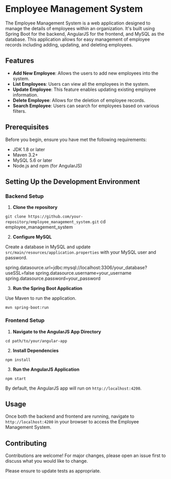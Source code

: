 # Employee Management System

The Employee Management System is a web application designed to manage the details of employees within an organization. It's built using Spring Boot for the backend, AngularJS for the frontend, and MySQL as the database. This application allows for easy management of employee records including adding, updating, and deleting employees.

## Features

- **Add New Employee**: Allows the users to add new employees into the system.
- **List Employees**: Users can view all the employees in the system.
- **Update Employee**: This feature enables updating existing employee information.
- **Delete Employee**: Allows for the deletion of employee records.
- **Search Employee**: Users can search for employees based on various filters.

## Prerequisites

Before you begin, ensure you have met the following requirements:
- JDK 1.8 or later
- Maven 3.2+
- MySQL 5.6 or later
- Node.js and npm (for AngularJS)

## Setting Up the Development Environment

### Backend Setup

1. **Clone the repository**

`git clone https://github.com/your-repository/employee_management_system.git`
cd employee_management_system


2. **Configure MySQL**

Create a database in MySQL and update `src/main/resources/application.properties` with your MySQL user and password.

spring.datasource.url=jdbc:mysql://localhost:3306/your_database?useSSL=false
spring.datasource.username=your_username
spring.datasource.password=your_password


3. **Run the Spring Boot Application**

Use Maven to run the application.

`mvn spring-boot:run`


### Frontend Setup

1. **Navigate to the AngularJS App Directory**

`cd path/to/your/angular-app`

2. **Install Dependencies**

`npm install`

3. **Run the AngularJS Application**

`npm start`


By default, the AngularJS app will run on `http://localhost:4200`.

## Usage

Once both the backend and frontend are running, navigate to `http://localhost:4200` in your browser to access the Employee Management System.

## Contributing

Contributions are welcome! For major changes, please open an issue first to discuss what you would like to change.

Please ensure to update tests as appropriate.
